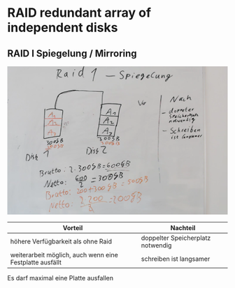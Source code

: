 # RAID redundant array of independent disks

## RAID I Spiegelung / Mirroring
![Alt text](./img/Screenshot%20%28406%29.png)

|Vorteil|Nachteil|
|---|---|
|höhere Verfügbarkeit als ohne Raid|doppelter Speicherplatz notwendig|
|weiterarbeit möglich, auch wenn eine Festplatte ausfällt |schreiben ist langsamer|

Es darf maximal eine Platte ausfallen 